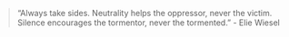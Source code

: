 > “Always take sides. Neutrality helps the oppressor, never the victim. Silence encourages the tormentor, never the tormented.” - Elie Wiesel

